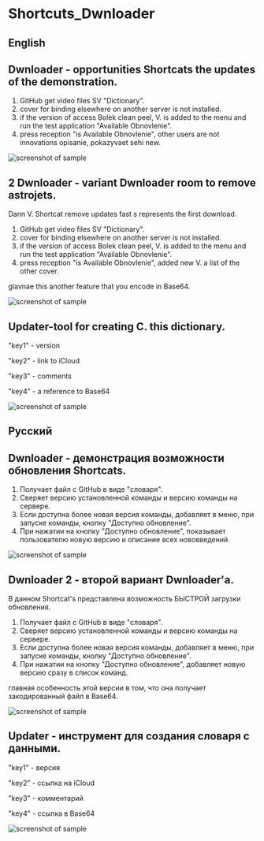 # Shortcuts_Dwnloader
## English
## Dwnloader - opportunities Shortcats the updates of the demonstration.
1) GitHub get video files SV "Dictionary".
2) cover for binding elsewhere on another server is not installed.
3) if the version of access Bolek clean peel, V. is added to the menu and run the test application "Available Obnovlenie".
4) press reception "is Available Obnovlenie", other users are not innovations opisanie, pokazyvaet sehi new.


![screenshot of sample](https://github.com/Sokol491/Shortcuts_Dwnloader/blob/master/IMG_3442.gif)

## 2 Dwnloader - variant Dwnloader room to remove astrojets. 
Dann V. Shortcat remove updates fast s represents the first download.
1) GitHub get video files SV "Dictionary".
2) cover for binding elsewhere on another server is not installed.
3) if the version of access Bolek clean peel, V. is added to the menu and run the test application "Available Obnovlenie".
4) press reception "is Available Obnovlenie", added new V. a list of the other cover.

glavnae this another feature that you encode in Base64. 


![screenshot of sample](https://github.com/Sokol491/Shortcuts_Dwnloader/blob/master/IMG_3454.gif)

## Updater-tool for creating C. this dictionary. 

"key1" - version

"key2" - link to iCloud

"key3" - comments

"key4" - a reference to Base64


![screenshot of sample](https://github.com/Sokol491/Shortcuts_Dwnloader/blob/master/IMG_3456.gif)

## Русский
## Dwnloader - демонстрация возможности обновления Shortcats.
1) Получает файл с GitHub в виде "словаря".
2) Сверяет версию установленной команды и версию команды на сервере.
3) Если доступна более новая версия команды, добавляет в меню, при запуске команды, кнопку "Доступно обновление".
4) При нажатии на кнопку "Доступно обновление", показывает пользователю новую версию и описание всех нововведений.


![screenshot of sample](https://github.com/Sokol491/Shortcuts_Dwnloader/blob/master/IMG_3442.gif)

## Dwnloader 2 - второй вариант Dwnloader'a. 
В данном Shortcat's представлена возможность БЫСТРОЙ загрузки обновления.
1) Получает файл с GitHub в виде "словаря".
2) Сверяет версию установленной команды и версию команды на сервере.
3) Если доступна более новая версия команды, добавляет в меню, при запуске команды, кнопку "Доступно обновление".
4) При нажатии на кнопку "Доступно обновление", добавляет новую версию сразу в список команд.

главная особенность этой версии в том, что она получает закодированный файл в Base64. 


![screenshot of sample](https://github.com/Sokol491/Shortcuts_Dwnloader/blob/master/IMG_3454.gif)

## Updater - инструмент для создания словаря с данными. 
 
"key1" - версия

"key2" - ссылка на iCloud

"key3" - комментарий

"key4" - ссылка в Base64


![screenshot of sample](https://github.com/Sokol491/Shortcuts_Dwnloader/blob/master/IMG_3456.gif)

